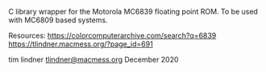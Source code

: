 C library wrapper for the Motorola MC6839 floating point ROM.
To be used with MC6809 based systems.

Resources:
    https://colorcomputerarchive.com/search?q=6839
    https://tlindner.macmess.org/?page_id=691
    
tim lindner
tlindner@macmess.org
December 2020
